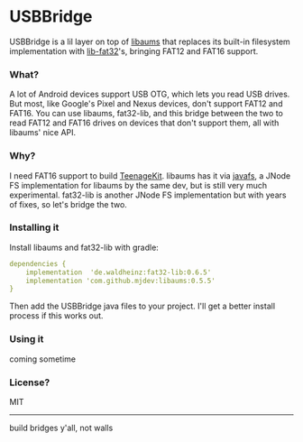 # USBBridge

USBBridge is a lil layer on top of [libaums](https://github.com/magnusja/libaums) that replaces its built-in filesystem implementation with [lib-fat32](https://github.com/waldheinz/fat32-lib)'s, bringing FAT12 and FAT16 support.

### What?
A lot of Android devices support USB OTG, which lets you read USB drives. But most, like Google's Pixel and Nexus devices, don't support FAT12 and FAT16. You can use libaums, fat32-lib, and this bridge between the two to read FAT12 and FAT16 drives on devices that don't support them, all with libaums' nice API.

### Why?
I need FAT16 support to build [TeenageKit](https://github.com/izuchukwu/teenagekit). libaums has it via [javafs](https://github.com/magnusja/libaums/tree/develop/javafs), a JNode FS implementation for libaums by the same dev, but is still very much experimental. fat32-lib is another JNode FS implementation but with years of fixes, so let's bridge the two.

### Installing it
Install libaums and fat32-lib with gradle:
```yaml
dependencies {
    implementation  'de.waldheinz:fat32-lib:0.6.5'
    implementation 'com.github.mjdev:libaums:0.5.5'
}
```
Then add the USBBridge java files to your project. I'll get a better install process if this works out.

### Using it
coming sometime

### License?
MIT

---

build bridges y'all, not walls

